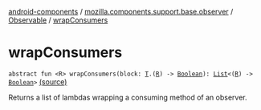 [android-components](../../index.md) / [mozilla.components.support.base.observer](../index.md) / [Observable](index.md) / [wrapConsumers](./wrap-consumers.md)

# wrapConsumers

`abstract fun <R> wrapConsumers(block: `[`T`](index.md#T)`.(`[`R`](wrap-consumers.md#R)`) -> `[`Boolean`](https://kotlinlang.org/api/latest/jvm/stdlib/kotlin/-boolean/index.html)`): `[`List`](https://kotlinlang.org/api/latest/jvm/stdlib/kotlin.collections/-list/index.html)`<(`[`R`](wrap-consumers.md#R)`) -> `[`Boolean`](https://kotlinlang.org/api/latest/jvm/stdlib/kotlin/-boolean/index.html)`>` [(source)](https://github.com/mozilla-mobile/android-components/blob/master/components/support/base/src/main/java/mozilla/components/support/base/observer/Observable.kt#L89)

Returns a list of lambdas wrapping a consuming method of an observer.

